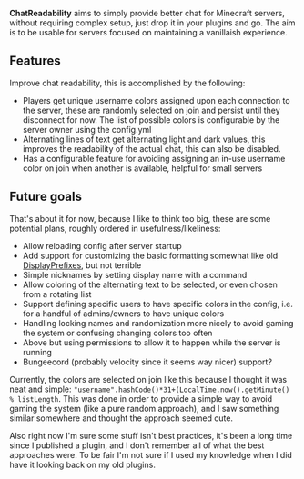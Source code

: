 **ChatReadability** aims to simply provide better chat for Minecraft servers, without requiring complex setup, just drop it in your plugins and go. The aim is to be usable for servers focused on maintaining a vanillaish experience.

## Features

Improve chat readability, this is accomplished by the following:
* Players get unique username colors assigned upon each connection to the server, these are randomly selected on join and persist until they disconnect for now. The list of possible colors is configurable by the server owner using the config.yml
* Alternating lines of text get alternating light and dark values, this improves the readability of the actual chat, this can also be disabled.
* Has a configurable feature for avoiding assigning an in-use username color on join when another is available, helpful for small servers

## Future goals
That's about it for now, because I like to think too big, these are some potential plans, roughly ordered in usefulness/likeliness:
* Allow reloading config after server startup
* Add support for customizing the basic formatting somewhat like old [DisplayPrefixes](https://github.com/mineglow-network/DisplayPrefixes), but not terrible
* Simple nicknames by setting display name with a command
* Allow coloring of the alternating text to be selected, or even chosen from a rotating list
* Support defining specific users to have specific colors in the config, i.e. for a handful of admins/owners to have unique colors
* Handling locking names and randomization more nicely to avoid gaming the system or confusing changing colors too often
* Above but using permissions to allow it to happen while the server is running
* Bungeecord (probably velocity since it seems way nicer) support?

Currently, the colors are selected on join like this because I thought it was neat and simple: `"username".hashCode()*31+(LocalTime.now().getMinute() % listLength`. This was done in order to provide a simple way to avoid gaming the system (like a pure random approach), and I saw something similar somewhere and thought the approach seemed cute.

Also right now I'm sure some stuff isn't best practices, it's been a long time since I published a plugin, and I don't remember all of what the best approaches were. To be fair I'm not sure if I used my knowledge when I did have it looking back on my old plugins.